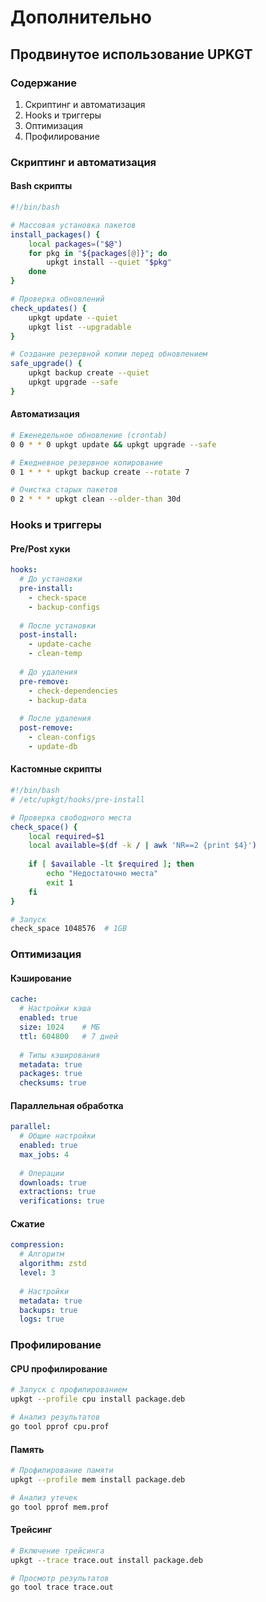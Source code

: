 # Дополнительно

## Продвинутое использование UPKGT

### Содержание

1. Скриптинг и автоматизация
2. Hooks и триггеры
3. Оптимизация
4. Профилирование

### Скриптинг и автоматизация

#### Bash скрипты

```bash
#!/bin/bash

# Массовая установка пакетов
install_packages() {
    local packages=("$@")
    for pkg in "${packages[@]}"; do
        upkgt install --quiet "$pkg"
    done
}

# Проверка обновлений
check_updates() {
    upkgt update --quiet
    upkgt list --upgradable
}

# Создание резервной копии перед обновлением
safe_upgrade() {
    upkgt backup create --quiet
    upkgt upgrade --safe
}
```

#### Автоматизация

```bash
# Еженедельное обновление (crontab)
0 0 * * 0 upkgt update && upkgt upgrade --safe

# Ежедневное резервное копирование
0 1 * * * upkgt backup create --rotate 7

# Очистка старых пакетов
0 2 * * * upkgt clean --older-than 30d
```

### Hooks и триггеры

#### Pre/Post хуки

```yaml
hooks:
  # До установки
  pre-install:
    - check-space
    - backup-configs
    
  # После установки
  post-install:
    - update-cache
    - clean-temp
    
  # До удаления
  pre-remove:
    - check-dependencies
    - backup-data
    
  # После удаления
  post-remove:
    - clean-configs
    - update-db
```

#### Кастомные скрипты

```bash
#!/bin/bash
# /etc/upkgt/hooks/pre-install

# Проверка свободного места
check_space() {
    local required=$1
    local available=$(df -k / | awk 'NR==2 {print $4}')
    
    if [ $available -lt $required ]; then
        echo "Недостаточно места"
        exit 1
    fi
}

# Запуск
check_space 1048576  # 1GB
```

### Оптимизация

#### Кэширование

```yaml
cache:
  # Настройки кэша
  enabled: true
  size: 1024    # МБ
  ttl: 604800   # 7 дней
  
  # Типы кэширования
  metadata: true
  packages: true
  checksums: true
```

#### Параллельная обработка

```yaml
parallel:
  # Общие настройки
  enabled: true
  max_jobs: 4
  
  # Операции
  downloads: true
  extractions: true
  verifications: true
```

#### Сжатие

```yaml
compression:
  # Алгоритм
  algorithm: zstd
  level: 3
  
  # Настройки
  metadata: true
  backups: true
  logs: true
```

### Профилирование

#### CPU профилирование

```bash
# Запуск с профилированием
upkgt --profile cpu install package.deb

# Анализ результатов
go tool pprof cpu.prof
```

#### Память

```bash
# Профилирование памяти
upkgt --profile mem install package.deb

# Анализ утечек
go tool pprof mem.prof
```

#### Трейсинг

```bash
# Включение трейсинга
upkgt --trace trace.out install package.deb

# Просмотр результатов
go tool trace trace.out
```
